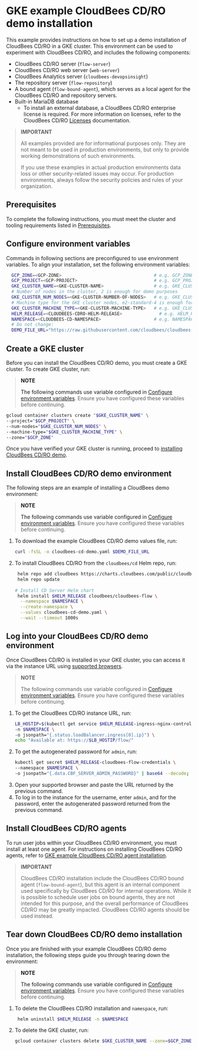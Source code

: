 # GKE example CloudBees CD/RO demo installation <a name="cdro-gke-example-demo"/>

This example provides instructions on how to set up a demo installation of CloudBees CD/RO in a GKE cluster. This environment can be used to experiment with CloudBees CD/RO, and includes the following components: 

* CloudBees CD/RO server (`flow-server`)
* CloudBees CD/RO web server (`web-server`)
* CloudBees Analytics server (`cloudbees-devopsinsight`)
* The repository server (`flow-repository`)
* A bound agent (`flow-bound-agent`), which serves as a local agent for the CloudBees CD/RO and repository servers.
* Built-in MariaDB database 
  * To install an external database, a CloudBees CD/RO enterprise license is required. For more information on licenses, refer to the CloudBees CD/RO [Licenses](https://docs.cloudbees.com/docs/cloudbees-cd/latest/set-up-cdro/licenses) documentation. 

>**IMPORTANT**
>
>All examples provided are for informational purposes only. They are not meant to be used in production environments, but only to provide working demonstrations of such environments.
>
>If you use these examples in actual production environments data loss or other security-related issues may occur. For production environments, always follow the security policies and rules of your organization.

## Prerequisites <a name="cdro-gke-example-demo-prerequisites"/>
To complete the following instructions, you must meet the cluster and tooling requirements listed in [Prerequisites](README.md#gke-available-examples-a-namecdro-gke-available-examples).

## Configure environment variables <a name="cdro-gke-example-demo-config-env-vars"/>

Commands in following sections are preconfigured to use environment variables. To align your installation, set the following environment variables:

```bash
  GCP_ZONE=<GCP-ZONE>                                   # e.g. GCP_ZONE=us-east1-b
  GCP_PROJECT=<GCP-PROJECT>                             # e.g. GCP_PROJECT=cloudbees-cd-demo
  GKE_CLUSTER_NAME=<GKE-CLUSTER-NAME>                   # e.g. GKE_CLUSTER_NAME=gke-cd-demo
  # Number of nodes in the cluster, 2 is enough for demo purposes
  GKE_CLUSTER_NUM_NODES=<GKE-CLUSTER-NUMBER-OF-NODES>   # e.g. GKE_CLUSTER_NUM_NODES=2
  # Machine type for the GKE cluster nodes, e2-standard-4 is enough for demo purposes
  GKE_CLUSTER_MACHINE_TYPE=<GKE-CLUSTER-MACHINE-TYPE>   # e.g. GKE_CLUSTER_MACHINE_TYPE=e2-standard-4
  HELM_RELEASE=<CLOUDBEES-CDRO-HELM-RELEASE>              # e.g. HELM_RELEASE=cd-demo
  NAMESPACE=<CLOUDBEES-CD-NAMESPACE>                    # e.g. NAMESPACE=cd-demo
  # Do not change:
  DEMO_FILE_URL="https://raw.githubusercontent.com/cloudbees/cloudbees-examples/master/cloudbees-cd/kubernetes/cloudbees-cd-demo.yaml"
``` 

## Create a GKE cluster <a name="cdro-gke-example-demo-create-gke-cluster"/>

Before you can install the CloudBees CD/RO demo, you must create a GKE cluster. To create GKE cluster, run:

>**NOTE**
>
>The following commands use variable configured in [Configure environment variables](#cdro-gke-example-demo-config-env-vars). Ensure you have configured these variables before continuing.  

```bash
gcloud container clusters create "$GKE_CLUSTER_NAME" \
--project="$GCP_PROJECT" \
--num-nodes="$GKE_CLUSTER_NUM_NODES" \
--machine-type="$GKE_CLUSTER_MACHINE_TYPE" \
--zone="$GCP_ZONE"
```
Once you have verified your GKE cluster is running, proceed to [installing CloudBees CD/RO demo](#cdro-gke-example-demo-install-cdro). 

## Install CloudBees CD/RO demo environment <a name="cdro-gke-example-demo-install-cdro"/>

The following steps are an example of installing a CloudBees demo environment:

>**NOTE**
>
>The following commands use variable configured in [Configure environment variables](#cdro-gke-example-demo-config-env-vars). Ensure you have configured these variables before continuing.

1. To download the example CloudBees CD/RO demo values file, run:
    ```bash
    curl -fsSL -o cloudbees-cd-demo.yaml $DEMO_FILE_URL
    ```
2. To install CloudBees CD/RO from the `cloudbees/cd` Helm repo, run:
    ```bash
     helm repo add cloudbees https://charts.cloudbees.com/public/cloudbees
     helm repo update
  
    # Install CD Server Helm chart
     helm install $HELM_RELEASE cloudbees/cloudbees-flow \
      --namespace $NAMESPACE \
      --create-namespace \
      --values cloudbees-cd-demo.yaml \
      --wait --timeout 1000s
   ```

## Log into your CloudBees CD/RO demo environment <a name="cdro-gke-example-demo-login"/>

Once CloudBees CD/RO is installed in your GKE cluster, you can access it via the instance URL using [supported browsers](https://docs.cloudbees.com/docs/cloudbees-common/latest/supported-platforms/cloudbees-ci-cloud#browsers).

>**NOTE**
>
>The following commands use variable configured in [Configure environment variables](#cdro-gke-example-demo-config-env-vars). Ensure you have configured these variables before continuing.

1. To get the CloudBees CD/RO instance URL, run:
    ```bash
    LB_HOSTIP=$(kubectl get service $HELM_RELEASE-ingress-nginx-controller \
    -n $NAMESPACE \
    -o jsonpath="{.status.loadBalancer.ingress[0].ip}") \
    echo "Available at: https://$LB_HOSTIP/flow/"
   ```
2. To get the autogenerated password for `admin`, run:
    ```bash
    kubectl get secret $HELM_RELEASE-cloudbees-flow-credentials \
    --namespace $NAMESPACE \
    -o jsonpath="{.data.CBF_SERVER_ADMIN_PASSWORD}" | base64 --decode; echo
    ```
3. Open your supported browser and paste the URL returned by the previous command.
4. To log in to the instance for the username, enter `admin`, and for the password, enter the autogenerated password returned from the previous command.  


## Install CloudBees CD/RO agents <a name="cdro-gke-example-demo-install-cdro-agents"/>

To run user jobs within your CloudBees CD/RO environment, you must install at least one agent. For instructions on installing CloudBees CD/RO agents, refer to [GKE example CloudBees CD/RO agent installation](../common/agents.md).

>**IMPORTANT**
>
> CloudBees CD/RO installation include the CloudBees CD/RO bound agent (`flow-bound-agent`), but this agent is an internal component used specifically by CloudBees CD/RO for internal operations. While it is possible to schedule user jobs on bound agents, they are not intended for this purpose, and the overall performance of CloudBees CD/RO may be greatly impacted. CloudBees CD/RO agents should be used instead.

## Tear down CloudBees CD/RO demo installation <a name="cdro-gke-example-demo-teardown"/>

Once you are finished with your example CloudBees CD/RO demo installation, the following steps guide you through tearing down the environment:

>**NOTE**
>
>The following commands use variable configured in [Configure environment variables](#cdro-gke-example-demo-config-env-vars). Ensure you have configured these variables before continuing.

1. To delete the CloudBees CD/RO installation and `namespace`, run: 
   ```bash
    helm uninstall $HELM_RELEASE -n $NAMESPACE
    ```
2. To delete the GKE cluster, run:
   ```bash
   gcloud container clusters delete $GKE_CLUSTER_NAME --zone=$GCP_ZONE
   ``` 
